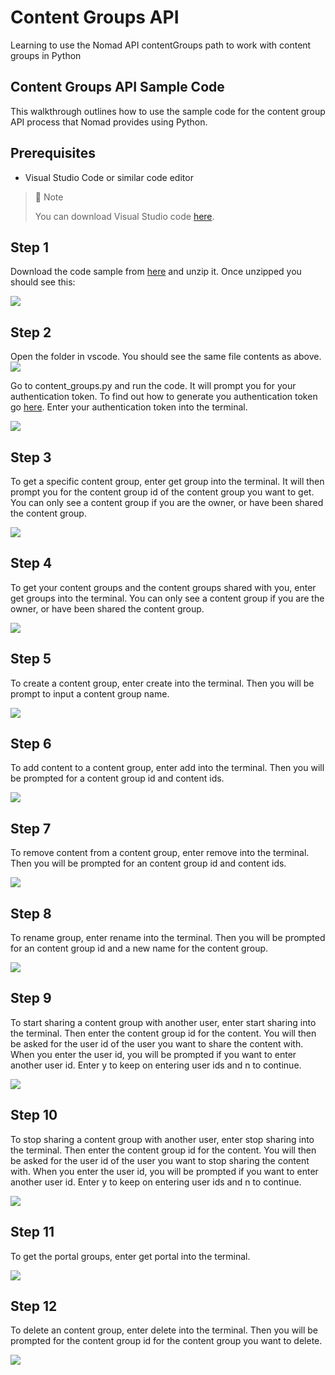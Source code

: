 # Content Groups API
Learning to use the Nomad API contentGroups path to work with content groups in Python

## Content Groups API Sample Code

This walkthrough outlines how to use the sample code for the content group API process that Nomad provides using Python.

## Prerequisites

- Visual Studio Code or similar code editor

> 📘 Note
> 
> You can download Visual Studio code [here](https://code.visualstudio.com/).

## Step 1

Download the code sample from [here](https://download-directory.github.io/?url=https://github.com/Nomad-Media/samples/tree/main/nomad-samples/python/content_groups) and unzip it. Once unzipped you should see this:

![](https://files.readme.io/9bb3331-image.png)

## Step 2

Open the folder in vscode. You should see the same file contents as above.
![](https://files.readme.io/fccd68d-image.png)

Go to content_groups.py and run the code. It will prompt you for your authentication token. To find out how to generate you authentication token go [here](https://github.com/Nomad-Media/samples/blob/main/nomad-samples/js/account-authenticaton/Readme.md). Enter your authentication token into the terminal.

![](https://files.readme.io/a58a950-image.png)

## Step 3

To get a specific content group, enter get group into the terminal. It will then prompt you for the content group id of the content group you want to get. You can only see a content group if you are the owner, or have been shared the content group.

![](https://files.readme.io/c7deb16-image.png)

## Step 4

To get your content groups and the content groups shared with you, enter get groups into the terminal. You can only see a content group if you are the owner, or have been shared the content group.

![](https://files.readme.io/9455b94-image.png)

## Step 5

To create a content group, enter create into the terminal. Then you will be prompt to input a content group name.

![](https://files.readme.io/260c68b-image.png)

## Step 6

To add content to a content group, enter add into the terminal. Then you will be prompted for a content group id and content ids.

![](https://files.readme.io/d76793f-image.png)

## Step 7

To remove content from a content group, enter remove into the terminal. Then you will be prompted for an content group id and content ids.

![](https://files.readme.io/cbbab0e-image.png)

## Step 8

To rename  group, enter rename into the terminal. Then you will be prompted for an content group id and a new name for the content group.

![](https://files.readme.io/9fd5dac-image.png)

## Step 9

To start sharing a content group with another user, enter start sharing into the terminal. Then enter the content group id for the content. You will then be asked for the user id of the user you want to share the content with. When you enter the user id, you will be prompted if you want to enter another user id. Enter y to keep on entering user ids and n to continue.

![](https://files.readme.io/4fd023f-image.png)

## Step 10

To stop sharing a content group with another user, enter stop sharing into the terminal. Then enter the content group id for the content. You will then be asked for the user id of the user you want to stop sharing the content with. When you enter the user id, you will be prompted if you want to enter another user id. Enter y to keep on entering user ids and n to continue.

![](https://files.readme.io/f5ea060-image.png)

## Step 11

To get the portal groups, enter get portal into the terminal.

![](https://files.readme.io/bd3a9a7-image.png)

## Step 12

To delete an content group, enter delete into the terminal. Then you will be prompted for the content group id for the content group you want to delete.

![](https://files.readme.io/2766dcf-image.png)
